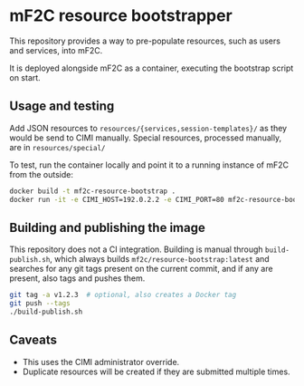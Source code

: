 # mF2C resource bootstrapper

This repository provides a way to pre-populate resources, such as users and services, into mF2C.

It is deployed alongside mF2C as a container, executing the bootstrap script on start.


## Usage and testing

Add JSON resources to `resources/{services,session-templates}/` as they would be send to CIMI manually.
Special resources, processed manually, are in `resources/special/`

To test, run the container locally and point it to a running instance of mF2C from the outside:

```bash
docker build -t mf2c-resource-bootstrap .
docker run -it -e CIMI_HOST=192.0.2.2 -e CIMI_PORT=80 mf2c-resource-bootstrap
```


## Building and publishing the image

This repository does not a CI integration. Building is manual through `build-publish.sh`, which always builds
`mf2c/resource-bootstrap:latest` and searches for any git tags present on the current commit, and if any are present, 
also tags and pushes them.

```bash
git tag -a v1.2.3  # optional, also creates a Docker tag
git push --tags
./build-publish.sh
```


## Caveats

* This uses the CIMI administrator override.
* Duplicate resources will be created if they are submitted multiple times.
